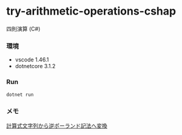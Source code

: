 # try-arithmetic-operations-cshap
四則演算 (C#)

### 環境
- vscode 1.46.1
- dotnetcore 3.1.2

### Run
```bash
dotnet run
```
### メモ
[計算式文字列から逆ポーランド記法へ変換](https://github.com/ymdevx3/try-arithmetic-operations-cshap/blob/master/memo.md)

